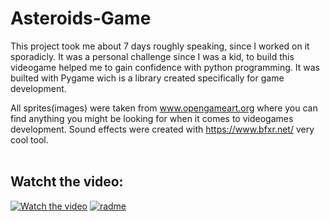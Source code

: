 # Asteroids-Game
This project took me about 7 days roughly speaking, since I worked on it sporadicly. It was a personal challenge since I was a kid, to build this videogame helped me to gain confidence with python programming. It was builted with Pygame wich is a library created specifically for game development.

All sprites(images) were taken from www.opengameart.org where you can find anything you might be looking for when it comes to videogames development. Sound effects were created with https://www.bfxr.net/ very cool tool.
<br>
<br>
## Watcht the video:
[![Watch the video](https://user-images.githubusercontent.com/28121770/68391992-c7319a80-0136-11ea-982d-3e6dcd0f1ffe.png)](https://www.youtube.com/watch?v=wTl2COLr1RE&t=1s)
[![radme](https://user-images.githubusercontent.com/28121770/68391985-c1d45000-0136-11ea-9de5-82ec13f63053.gif)](https://twitter.com/micael_sosa/status/1192139117322276864?s=20)

